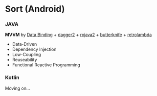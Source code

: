 # Sort (Android)

### JAVA
**MVVM** by [Data Binding](https://developer.android.com/topic/libraries/data-binding/index.html) + [dagger2](https://google.github.io/dagger/) + [rxjava2](https://github.com/ReactiveX/RxJava) + [butterknife](http://jakewharton.github.io/butterknife/) + [retrolambda](https://github.com/orfjackal/retrolambda)

* Data-Driven
* Dependency Injection
* Low-Coupling
* Reuseability
* Functional Reactive Programming

### Kotlin
Moving on...
